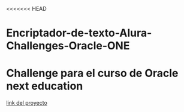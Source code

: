 <<<<<<< HEAD

# Encriptador-de-texto-Alura-Challenges-Oracle-ONE

# Challenge para el curso de Oracle next education

<a href="https://metaldev-06.github.io/Encriptador-de-texto-Alura-Challenges-Oracle-ONE/">
    link del proyecto
</a>
